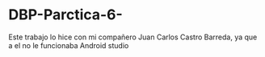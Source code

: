 # DBP-Parctica-6-
Este trabajo lo hice con mi compañero Juan Carlos Castro Barreda, ya que a el no le funcionaba Android studio
